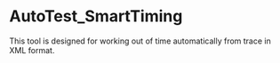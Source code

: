 # AutoTest_SmartTiming
This tool is designed for working out of time automatically from trace in XML format.
